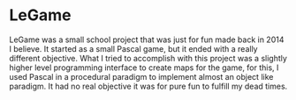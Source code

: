 # LeGame

LeGame was a small school project that was just for fun made back in 2014 I believe.
It started as a small Pascal game, but it ended with a really different objective.
What I tried to accomplish with this project was a slightly higher level programming interface to create maps for the game, for this, I used Pascal in a procedural paradigm to implement almost an object like paradigm.
It had no real objective it was for pure fun to fulfill my dead times.
